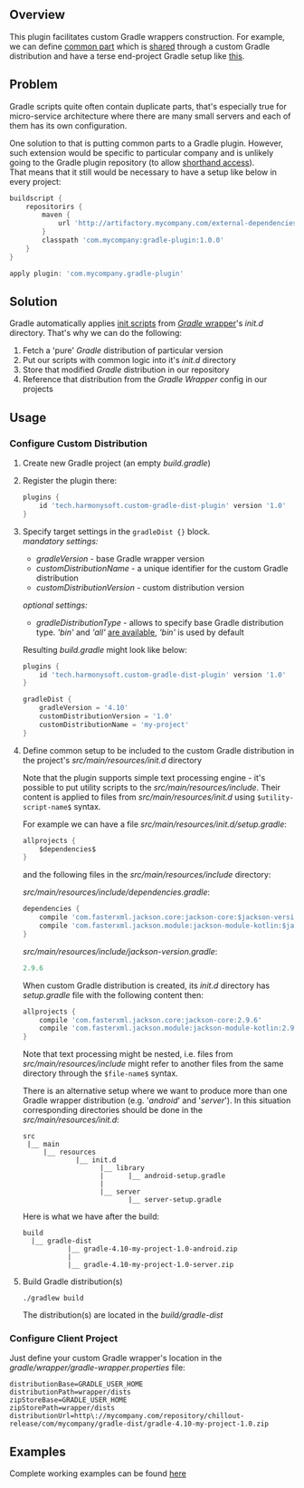 ## Overview
 
 This plugin facilitates custom Gradle wrappers construction. For example, we can define [common part](sample/single-custom-gradle-distribution/custom-distribution/src/main/resources/init.d/setup.gradle) which is [shared](sample/single-custom-gradle-distribution/client-project/gradle/wrapper/gradle-wrapper.properties#L3) through a custom Gradle distribution and have a terse end-project Gradle setup like [this](sample/single-custom-gradle-distribution/client-project/build.gradle).
 
## Problem
 
 Gradle scripts quite often contain duplicate parts, that's especially true for micro-service architecture where there are many small servers and each of them has its own configuration.
   
 One solution to that is putting common parts to a Gradle plugin. However, such extension would be specific to particular company and is unlikely going to the Gradle plugin repository (to allow [shorthand access](https://docs.gradle.org/current/userguide/plugins.html#sec:plugins_block)).  
 That means that it still would be necessary to have a setup like below in every project:  
 ```groovy
 buildscript {
     repositorirs {
         maven {
             url 'http://artifactory.mycompany.com/external-dependencies-repo'
         }
         classpath 'com.mycompany:gradle-plugin:1.0.0'
     }
 }
 
 apply plugin: 'com.mycompany.gradle-plugin'

```

## Solution

Gradle automatically applies [init scripts](https://docs.gradle.org/current/userguide/init_scripts.html) from [_Gradle_ wrapper]((https://docs.gradle.org/current/userguide/gradle_wrapper.html))'s _init.d_ directory. That's why we can do the following:
1. Fetch a 'pure' _Gradle_ distribution of particular version
2. Put our scripts with common logic into it's _init.d_ directory
3. Store that modified _Gradle_ distribution in our repository
4. Reference that distribution from the _Gradle Wrapper_ config in our projects    
 
## Usage

### Configure Custom Distribution

1. Create new Gradle project (an empty *build.gradle*) 
2. Register the plugin there:
    ```groovy
    plugins {
        id 'tech.harmonysoft.custom-gradle-dist-plugin' version '1.0'
    }
    ```
 3. Specify target settings in the `gradleDist {}` block.  
     *mandatory settings:*
     * *gradleVersion* - base Gradle wrapper version
     * *customDistributionName* - a unique identifier for the custom Gradle distribution
     * *customDistributionVersion* - custom distribution version
     
     *optional settings:*
     * *gradleDistributionType* - allows to specify base Gradle distribution type. *'bin'* and *'all'* [are available](https://docs.gradle.org/current/userguide/gradle_wrapper.html#sec:adding_wrapper), *'bin'* is used by default  
     
    Resulting *build.gradle* might look like below:  
    ```groovy
    plugins {
        id 'tech.harmonysoft.custom-gradle-dist-plugin' version '1.0'
    }
    
    gradleDist {
        gradleVersion = '4.10'
        customDistributionVersion = '1.0'
        customDistributionName = 'my-project'
    }
    ```
4. Define common setup to be included to the custom Gradle distribution in the project's *src/main/resources/init.d* directory  
    
    Note that the plugin supports simple text processing engine - it's possible to put utility scripts to the *src/main/resources/include*. Their content is applied to files from *src/main/resources/init.d* using `$utility-script-name$` syntax.  
    
    For example we can have a file *src/main/resources/init.d/setup.gradle*:  
    ```groovy
    allprojects {
        $dependencies$
    }
    ```
    
    and the following files in the *src/main/resources/include* directory:  
    
    *src/main/resources/include/dependencies.gradle*:  
    
    ```groovy
    dependencies {
        compile 'com.fasterxml.jackson.core:jackson-core:$jackson-version$'
        compile 'com.fasterxml.jackson.module:jackson-module-kotlin:$jackson-version$'
    }
    ```  
    
    *src/main/resources/include/jackson-version.gradle*:  
    
    ```groovy
    2.9.6
    ```  
    
    When custom Gradle distribution is created, its *init.d* directory has *setup.gradle* file with the following content then:  
    
    ```groovy
    allprojects {
        compile 'com.fasterxml.jackson.core:jackson-core:2.9.6'
        compile 'com.fasterxml.jackson.module:jackson-module-kotlin:2.9.6'  
    }
    ```  
    
    Note that text processing might be nested, i.e. files from *src/main/resources/include* might refer to another files from the same directory through the `$file-name$` syntax.
    
    There is an alternative setup where we want to produce more than one Gradle wrapper distribution (e.g. '*android*' and '*server*'). In this situation corresponding directories should be done in the *src/main/resources/init.d*:  
    ```
    src
     |__ main
         |__ resources
                 |__ init.d
                       |__ library
                       |      |__ android-setup.gradle
                       |
                       |__ server
                              |__ server-setup.gradle   
    ```  
    
    Here is what we have after the build:  
    ```
    build
      |__ gradle-dist
               |__ gradle-4.10-my-project-1.0-android.zip
               |
               |__ gradle-4.10-my-project-1.0-server.zip
    ```
    
5. Build Gradle distribution(s)

    ```
    ./gradlew build
    ```
    
    The distribution(s) are located in the *build/gradle-dist*

### Configure Client Project

Just define your custom Gradle wrapper's location in the *gradle/wrapper/gradle-wrapper.properties* file:  
```properties
distributionBase=GRADLE_USER_HOME
distributionPath=wrapper/dists
zipStoreBase=GRADLE_USER_HOME
zipStorePath=wrapper/dists
distributionUrl=http\://mycompany.com/repository/chillout-release/com/mycompany/gradle-dist/gradle-4.10-my-project-1.0.zip
```

## Examples

Complete working examples can be found [here](sample/README.md)